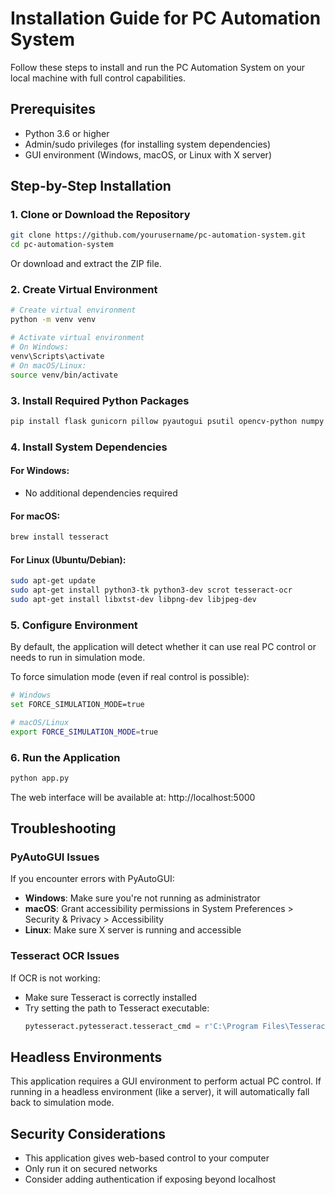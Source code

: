 # Installation Guide for PC Automation System

Follow these steps to install and run the PC Automation System on your local machine with full control capabilities.

## Prerequisites

- Python 3.6 or higher
- Admin/sudo privileges (for installing system dependencies)
- GUI environment (Windows, macOS, or Linux with X server)

## Step-by-Step Installation

### 1. Clone or Download the Repository

```bash
git clone https://github.com/yourusername/pc-automation-system.git
cd pc-automation-system
```

Or download and extract the ZIP file.

### 2. Create Virtual Environment

```bash
# Create virtual environment
python -m venv venv

# Activate virtual environment
# On Windows:
venv\Scripts\activate
# On macOS/Linux:
source venv/bin/activate
```

### 3. Install Required Python Packages

```bash
pip install flask gunicorn pillow pyautogui psutil opencv-python numpy pytesseract
```

### 4. Install System Dependencies

#### For Windows:
- No additional dependencies required

#### For macOS:
```bash
brew install tesseract
```

#### For Linux (Ubuntu/Debian):
```bash
sudo apt-get update
sudo apt-get install python3-tk python3-dev scrot tesseract-ocr
sudo apt-get install libxtst-dev libpng-dev libjpeg-dev
```

### 5. Configure Environment

By default, the application will detect whether it can use real PC control or needs to run in simulation mode.

To force simulation mode (even if real control is possible):
```bash
# Windows
set FORCE_SIMULATION_MODE=true

# macOS/Linux
export FORCE_SIMULATION_MODE=true
```

### 6. Run the Application

```bash
python app.py
```

The web interface will be available at: http://localhost:5000

## Troubleshooting

### PyAutoGUI Issues

If you encounter errors with PyAutoGUI:

- **Windows**: Make sure you're not running as administrator
- **macOS**: Grant accessibility permissions in System Preferences > Security & Privacy > Accessibility
- **Linux**: Make sure X server is running and accessible

### Tesseract OCR Issues

If OCR is not working:

- Make sure Tesseract is correctly installed
- Try setting the path to Tesseract executable:
  ```python
  pytesseract.pytesseract.tesseract_cmd = r'C:\Program Files\Tesseract-OCR\tesseract.exe'  # Windows example
  ```

## Headless Environments

This application requires a GUI environment to perform actual PC control. If running in a headless environment (like a server), it will automatically fall back to simulation mode.

## Security Considerations

- This application gives web-based control to your computer
- Only run it on secured networks
- Consider adding authentication if exposing beyond localhost